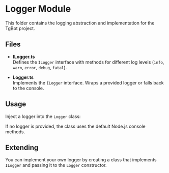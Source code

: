 # Logger Module

This folder contains the logging abstraction and implementation for the TgBot project.

## Files

- **ILogger.ts**  
  Defines the `ILogger` interface with methods for different log levels (`info`, `warn`, `error`, `debug`, `fatal`).

- **Logger.ts**  
  Implements the `ILogger` interface. Wraps a provided logger or falls back to the console.

## Usage

Inject a logger into the `Logger` class:

If no logger is provided, the class uses the default Node.js console methods.

## Extending

You can implement your own logger by creating a class that implements `ILogger` and passing it to the `Logger` constructor.
